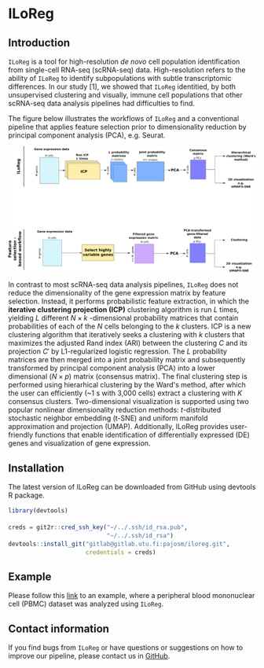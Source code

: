 # ILoReg

## Introduction



`ILoReg` is a tool for high-resolution *de novo* cell population identification from single-cell RNA-seq (scRNA-seq) data. High-resolution refers to the ability of `ILoReg` to identify subpopulations with subtle transcriptomic differences. In our study [1], we showed that `ILoReg` identitied, by both unsupervised clustering and visually, immune cell populations that other scRNA-seq data analysis pipelines had difficulties to find.

The figure below illustrates the workflows of `ILoReg` and a conventional pipeline that applies feature selection prior to dimensionality reduction by principal component analysis (PCA), e.g. Seurat.

![*Figure: Analysis workflows of ILoReg and a feature-selection based approach*](vignettes/figure.png)



In contrast to most scRNA-seq data analysis pipelines, `ILoReg` does not reduce the dimensionality of the gene expression matrix by feature selection. Instead, it performs probabilistic feature extraction, in which the **iterative clustering projection (ICP)** clustering algorithm is run $L$ times, yielding $L$ different $N \times k$ -dimensional probability matrices that contain probabilities of each of the $N$ cells belonging to the $k$ clusters. ICP is a new clustering algorithm that iteratively seeks a clustering with $k$ clusters that maximizes the adjusted Rand index (ARI) between the clustering $C$ and its projection $C'$ by L1-regularized logistic regression. The $L$ probability matrices are then merged into a joint probability matrix and subsequently transformed by principal component analysis (PCA) into a lower dimensional ($N \times p$) matrix (consensus matrix). The final clustering step is performed using hierarhical clustering by the Ward's method, after which the user can efficiently (~1 s with 3,000 cells) extract a clustering with $K$ consensus clusters. Two-dimensional visualization is supported using two popular nonlinear dimensionality reduction methods: *t*-distributed stochastic neighbor embedding (t-SNE) and uniform manifold approximation and projection (UMAP). Additionally, ILoReg provides user-friendly functions that enable identification of differentially expressed (DE) genes and visualization of gene expression.

## Installation

The latest version of ILoReg can be downloaded from GitHub using devtools R package.

```R
library(devtools)

creds = git2r::cred_ssh_key("~/../.ssh/id_rsa.pub",
                            "~/../.ssh/id_rsa")
devtools::install_git("gitlab@gitlab.utu.fi:pajosm/iloreg.git",
                      credentials = creds)

```

## Example

Please follow this [link](https://gitlab.utu.fi/pajosm/iloreg) to an example, where a peripheral blood mononuclear cell (PBMC) dataset was analyzed using `ILoReg`.

## Contact information

If you find bugs from `ILoReg` or have questions or suggestions on how to improve our pipeline, please contact us in [GitHub](https://gitlab.utu.fi/pajosm/iloreg). 

